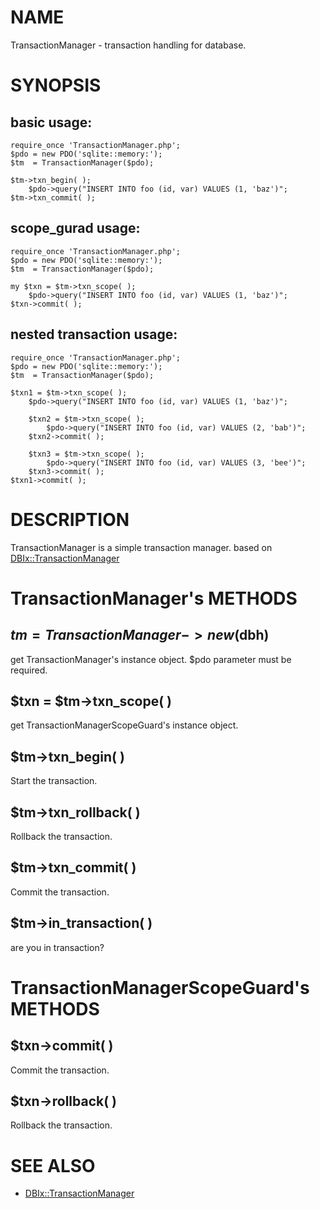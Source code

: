 NAME
==============================

TransactionManager - transaction handling for database.


SYNOPSIS
==============================

basic usage:
--------------------

    require_once 'TransactionManager.php';
    $pdo = new PDO('sqlite::memory:');
    $tm  = TransactionManager($pdo);
    
    $tm->txn_begin( );
        $pdo->query("INSERT INTO foo (id, var) VALUES (1, 'baz')";
    $tm->txn_commit( );

scope_gurad usage:
--------------------

    require_once 'TransactionManager.php';
    $pdo = new PDO('sqlite::memory:');
    $tm  = TransactionManager($pdo);
    
    my $txn = $tm->txn_scope( );
        $pdo->query("INSERT INTO foo (id, var) VALUES (1, 'baz')";
    $txn->commit( );

nested transaction usage:
--------------------

    require_once 'TransactionManager.php';
    $pdo = new PDO('sqlite::memory:');
    $tm  = TransactionManager($pdo);
    
    $txn1 = $tm->txn_scope( );
        $pdo->query("INSERT INTO foo (id, var) VALUES (1, 'baz')";
        
        $txn2 = $tm->txn_scope( );
            $pdo->query("INSERT INTO foo (id, var) VALUES (2, 'bab')";
        $txn2->commit( );
    
        $txn3 = $tm->txn_scope( );
            $pdo->query("INSERT INTO foo (id, var) VALUES (3, 'bee')";
        $txn3->commit( );
    $txn1->commit( );


DESCRIPTION
==============================

TransactionManager is a simple transaction manager.
based on [DBIx::TransactionManager][dbix-transaction-manager]

[dbix-transaction-manager]: http://github.com/nekokak/p5-DBIx-TransactionManager


TransactionManager's METHODS
==============================

$tm = TransactionManager->new($dbh)
--------------------

get TransactionManager's instance object.
$pdo parameter must be required.

$txn = $tm->txn_scope( )
--------------------

get TransactionManagerScopeGuard's instance object.

$tm->txn_begin( )
--------------------

Start the transaction.

$tm->txn_rollback( )
--------------------

Rollback the transaction.

$tm->txn_commit( )
--------------------

Commit the transaction.

$tm->in_transaction( )
--------------------

are you in transaction?


TransactionManagerScopeGuard's METHODS
==============================

$txn->commit( )
--------------------

Commit the transaction.

$txn->rollback( )
--------------------

Rollback the transaction.


SEE ALSO
==============================
* [DBIx::TransactionManager][dbix-transaction-manager]

[dbix-transaction-manager]: http://github.com/nekokak/p5-DBIx-TransactionManager
